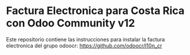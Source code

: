 # Factura Electronica para Costa Rica con Odoo Community v12
Este repositorio contiene las instrucciones para instalar la factura electronica del grupo odoocr: https://github.com/odoocr/l10n_cr
